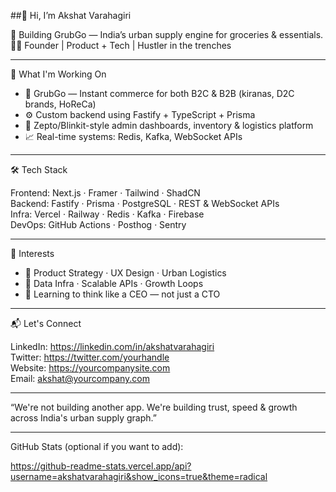 ##👋 Hi, I’m Akshat Varahagiri

🎯 Building GrubGo — India’s urban supply engine for groceries & essentials.  
👨‍💻 Founder | Product + Tech | Hustler in the trenches

---

🚀 What I'm Working On

- 🛒 GrubGo — Instant commerce for both B2C & B2B (kiranas, D2C brands, HoReCa)
- ⚙️ Custom backend using Fastify + TypeScript + Prisma
- 📱 Zepto/Blinkit-style admin dashboards, inventory & logistics platform
- 📈 Real-time systems: Redis, Kafka, WebSocket APIs

---

🛠 Tech Stack

Frontend:     Next.js · Framer · Tailwind · ShadCN  
Backend:      Fastify · Prisma · PostgreSQL · REST & WebSocket APIs  
Infra:        Vercel · Railway · Redis · Kafka · Firebase  
DevOps:       GitHub Actions · Posthog · Sentry  

---

🧠 Interests

- 🧩 Product Strategy · UX Design · Urban Logistics  
- 🔐 Data Infra · Scalable APIs · Growth Loops  
- 🧠 Learning to think like a CEO — not just a CTO

---

📬 Let's Connect

LinkedIn: https://linkedin.com/in/akshatvarahagiri  
Twitter: https://twitter.com/yourhandle  
Website: https://yourcompanysite.com  
Email: akshat@yourcompany.com

---

“We're not building another app. We're building trust, speed & growth across India's urban supply graph.”

---

GitHub Stats (optional if you want to add):

https://github-readme-stats.vercel.app/api?username=akshatvarahagiri&show_icons=true&theme=radical
